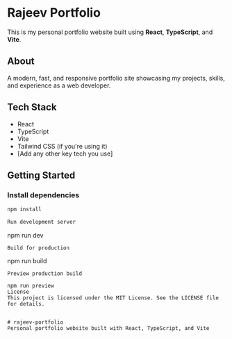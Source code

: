# Rajeev Portfolio

This is my personal portfolio website built using **React**, **TypeScript**, and **Vite**.

## About

A modern, fast, and responsive portfolio site showcasing my projects, skills, and experience as a web developer.

## Tech Stack

- React
- TypeScript
- Vite
- Tailwind CSS (if you're using it)
- [Add any other key tech you use]

## Getting Started

### Install dependencies

```bash
npm install

Run development server
```
npm run dev
```
Build for production
```
npm run build
```
Preview production build

npm run preview
License
This project is licensed under the MIT License. See the LICENSE file for details.


# rajeev-portfolio
Personal portfolio website built with React, TypeScript, and Vite
